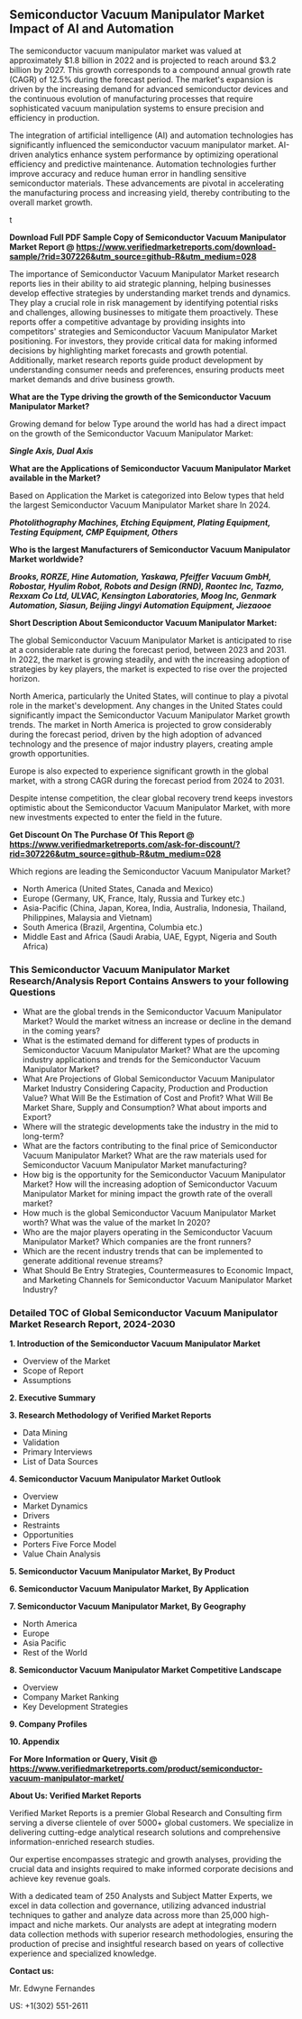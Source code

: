 <h2>Semiconductor Vacuum Manipulator Market Impact of AI and Automation</h2><p>The semiconductor vacuum manipulator market was valued at approximately $1.8 billion in 2022 and is projected to reach around $3.2 billion by 2027. This growth corresponds to a compound annual growth rate (CAGR) of 12.5% during the forecast period. The market's expansion is driven by the increasing demand for advanced semiconductor devices and the continuous evolution of manufacturing processes that require sophisticated vacuum manipulation systems to ensure precision and efficiency in production.</p><p>The integration of artificial intelligence (AI) and automation technologies has significantly influenced the semiconductor vacuum manipulator market. AI-driven analytics enhance system performance by optimizing operational efficiency and predictive maintenance. Automation technologies further improve accuracy and reduce human error in handling sensitive semiconductor materials. These advancements are pivotal in accelerating the manufacturing process and increasing yield, thereby contributing to the overall market growth.</p>t</p><p id="" class=""><strong>Download Full PDF Sample Copy of Semiconductor Vacuum Manipulator Market Report @ <a href="https://www.verifiedmarketreports.com/download-sample/?rid=307226&utm_source=github-R&utm_medium=028" target="_blank">https://www.verifiedmarketreports.com/download-sample/?rid=307226&utm_source=github-R&utm_medium=028</a></strong></p><p>The importance of&nbsp;Semiconductor Vacuum Manipulator Market research reports lies in their ability to aid strategic planning, helping businesses develop effective strategies by understanding market trends and dynamics. They play a crucial role in risk management by identifying potential risks and challenges, allowing businesses to mitigate them proactively. These reports offer a competitive advantage by providing insights into competitors' strategies and Semiconductor Vacuum Manipulator Market positioning. For investors, they provide critical data for making informed decisions by highlighting market forecasts and growth potential. Additionally, market research reports guide product development by understanding consumer needs and preferences, ensuring products meet market demands and drive business growth.</p><p><strong>What are the&nbsp;Type driving the growth of the Semiconductor Vacuum Manipulator Market?</strong></p><p id="" class="">Growing demand for below Type around the world has had a direct impact on the growth of the Semiconductor Vacuum Manipulator Market:</p><em><strong>Single Axis, Dual Axis</strong></em></p><strong>What are the&nbsp;Applications&nbsp;of Semiconductor Vacuum Manipulator Market available in the Market?</strong></p><p id="" class="">Based on Application the Market is categorized into Below types that held the largest Semiconductor Vacuum Manipulator Market share In 2024.</p><em><strong>Photolithography Machines, Etching Equipment, Plating Equipment, Testing Equipment, CMP Equipment, Others</strong></em></p><strong>Who is the largest Manufacturers of Semiconductor Vacuum Manipulator Market worldwide?</strong></p><p><em><strong>Brooks, RORZE, Hine Automation, Yaskawa, Pfeiffer Vacuum GmbH, Robostar, Hyulim Robot, Robots and Design (RND), Raontec Inc, Tazmo, Rexxam Co Ltd, ULVAC, Kensington Laboratories, Moog Inc, Genmark Automation, Siasun, Beijing Jingyi Automation Equipment, Jiezaooe</strong></em></p><p id="" class=""><strong>Short Description About Semiconductor Vacuum Manipulator Market:</strong></p><p>The global Semiconductor Vacuum Manipulator Market is anticipated to rise at a considerable rate during the forecast period, between 2023 and 2031. In 2022, the market is growing steadily, and with the increasing adoption of strategies by key players, the market is expected to rise over the projected horizon.</p><p>North America, particularly the United States, will continue to play a pivotal role in the market's development. Any changes in the United States could significantly impact the Semiconductor Vacuum Manipulator Market growth trends. The market in North America is projected to grow considerably during the forecast period, driven by the high adoption of advanced technology and the presence of major industry players, creating ample growth opportunities.</p><p>Europe is also expected to experience significant growth in the global market, with a strong CAGR during the forecast period from 2024 to 2031.</p><p>Despite intense competition, the clear global recovery trend keeps investors optimistic about the Semiconductor Vacuum Manipulator Market, with more new investments expected to enter the field in the future.</p><p id="" class=""><strong>Get Discount On The Purchase Of This Report @ <a href="https://www.verifiedmarketreports.com/ask-for-discount/?rid=307226&utm_source=github-R&utm_medium=028" target="_blank">https://www.verifiedmarketreports.com/ask-for-discount/?rid=307226&utm_source=github-R&utm_medium=028</a></strong></p>Which regions are leading the Semiconductor Vacuum Manipulator Market?</p><ul><li>North America (United States, Canada and Mexico)</li><li>Europe (Germany, UK, France, Italy, Russia and Turkey etc.)</li><li>Asia-Pacific (China, Japan, Korea, India, Australia, Indonesia, Thailand, Philippines, Malaysia and Vietnam)</li><li>South America (Brazil, Argentina, Columbia etc.)</li><li>Middle East and Africa (Saudi Arabia, UAE, Egypt, Nigeria and South Africa)</li></ul><h3 id="" class="">This Semiconductor Vacuum Manipulator Market Research/Analysis Report Contains Answers to your following Questions</h3><ul><li>What are the global trends in the Semiconductor Vacuum Manipulator Market? Would the market witness an increase or decline in the demand in the coming years?</li><li>What is the estimated demand for different types of products in Semiconductor Vacuum Manipulator Market? What are the upcoming industry applications and trends for the Semiconductor Vacuum Manipulator Market?</li><li>What Are Projections of Global Semiconductor Vacuum Manipulator Market Industry Considering Capacity, Production and Production Value? What Will Be the Estimation of Cost and Profit? What Will Be Market Share, Supply and Consumption? What about imports and Export?</li><li>Where will the strategic developments take the industry in the mid to long-term?</li><li>What are the factors contributing to the final price of Semiconductor Vacuum Manipulator Market? What are the raw materials used for Semiconductor Vacuum Manipulator Market manufacturing?</li><li>How big is the opportunity for the Semiconductor Vacuum Manipulator Market? How will the increasing adoption of Semiconductor Vacuum Manipulator Market for mining impact the growth rate of the overall market?</li><li>How much is the global Semiconductor Vacuum Manipulator Market worth? What was the value of the market In 2020?</li><li>Who are the major players operating in the Semiconductor Vacuum Manipulator Market? Which companies are the front runners?</li><li>Which are the recent industry trends that can be implemented to generate additional revenue streams?</li><li>What Should Be Entry Strategies, Countermeasures to Economic Impact, and Marketing Channels for Semiconductor Vacuum Manipulator Market Industry?</li></ul><h3 id="" class="">Detailed TOC of Global Semiconductor Vacuum Manipulator Market Research Report, 2024-2030</h3><p id="" class=""><strong>1. Introduction of the Semiconductor Vacuum Manipulator Market</strong></p><ul><li>Overview of the Market</li><li>Scope of Report</li><li>Assumptions</li></ul><p id="" class=""><strong>2. Executive Summary</strong></p><p id="" class=""><strong>3. Research Methodology of Verified Market Reports</strong></p><ul><li>Data Mining</li><li>Validation</li><li>Primary Interviews</li><li>List of Data Sources</li></ul><p id="" class=""><strong>4. Semiconductor Vacuum Manipulator Market Outlook</strong></p><ul><li>Overview</li><li>Market Dynamics</li><li>Drivers</li><li>Restraints</li><li>Opportunities</li><li>Porters Five Force Model</li><li>Value Chain Analysis</li></ul><p id="" class=""><strong>5. Semiconductor Vacuum Manipulator Market, By Product</strong></p><p id="" class=""><strong>6. Semiconductor Vacuum Manipulator Market, By Application</strong></p><p id="" class=""><strong>7. Semiconductor Vacuum Manipulator Market, By Geography</strong></p><ul><li>North America</li><li>Europe</li><li>Asia Pacific</li><li>Rest of the World</li></ul><p id="" class=""><strong>8. Semiconductor Vacuum Manipulator Market Competitive Landscape</strong></p><ul><li>Overview</li><li>Company Market Ranking</li><li>Key Development Strategies</li></ul><p id="" class=""><strong>9. Company Profiles</strong></p><p id="" class=""><strong>10. Appendix</strong></p><p id="" class=""><strong>For More Information or Query, Visit @ <a href="https://www.verifiedmarketreports.com/product/semiconductor-vacuum-manipulator-market/" target="_blank">https://www.verifiedmarketreports.com/product/semiconductor-vacuum-manipulator-market/</a></strong></p><p id="" class=""><strong>About Us: Verified Market Reports</strong></p><p id="" class="">Verified Market Reports is a premier Global Research and Consulting firm serving a diverse clientele of over 5000+ global customers. We specialize in delivering cutting-edge analytical research solutions and comprehensive information-enriched research studies.</p><p id="" class="">Our expertise encompasses strategic and growth analyses, providing the crucial data and insights required to make informed corporate decisions and achieve key revenue goals.</p><p id="" class="">With a dedicated team of 250 Analysts and Subject Matter Experts, we excel in data collection and governance, utilizing advanced industrial techniques to gather and analyze data across more than 25,000 high-impact and niche markets. Our analysts are adept at integrating modern data collection methods with superior research methodologies, ensuring the production of precise and insightful research based on years of collective experience and specialized knowledge.</p><p id="" class=""><strong>Contact us:</strong></p><p id="" class="">Mr. Edwyne Fernandes</p><p id="" class="">US: +1(302) 551-2611</p>